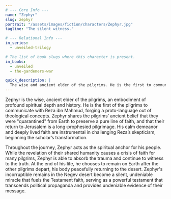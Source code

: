 ```yaml
---
# --- Core Info ---
name: "Zephyr"
slug: zephyr
portrait: "/assets/images/fiction/characters/Zephyr.jpg"
tagline: "The silent witness."

# --- Relational Info ---
in_series:
  - unveiled-trilogy

# The list of book slugs where this character is present.
in_books:
  - unveiled
  - the-gardeners-war

quick_description: |
  The wise and ancient elder of the pilgrims. He is the first to communicate with Reza, sharing their ancient theology and purpose. His body's transformation after death into an incorruptible miracle becomes a silent, powerful testament that fuels the faith.
---
```

Zephyr is the wise, ancient elder of the pilgrims, an embodiment of profound spiritual depth and history. He is the first of the pilgrims to communicate with Reza ibn Mahmud, forging a proto-language out of theological concepts. Zephyr shares the pilgrims’ ancient belief that they were "quarantined" from Earth to preserve a pure line of faith, and that their return to Jerusalem is a long-prophesied pilgrimage. His calm demeanor and deeply lived faith are instrumental in challenging Reza’s skepticism, beginning the scholar’s transformation.

Throughout the journey, Zephyr acts as the spiritual anchor for his people. While the revelation of their shared humanity causes a crisis of faith for many pilgrims, Zephyr is able to absorb the trauma and continue to witness to the truth. At the end of his life, he chooses to remain on Earth after the other pilgrims depart, his body peacefully returning to the desert. Zephyr's incorruptible remains in the Negev desert become a silent, undeniable miracle that fuels the Testament faith, serving as a powerful testament that transcends political propaganda and provides undeniable evidence of their message.
